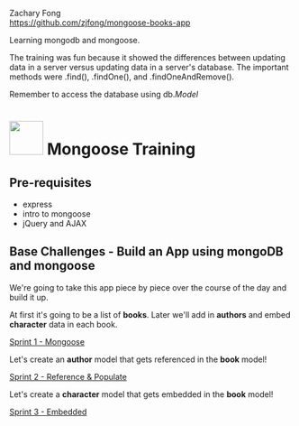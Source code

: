 Zachary Fong  
https://github.com/zjfong/mongoose-books-app  
  
Learning mongodb and mongoose.  

The training was fun because it showed the differences between updating data in a server versus updating data in a server's database. The important methods were .find(), .findOne(), and .findOneAndRemove().  
  
Remember to access the database using db.*Model*


# <img src="https://cloud.githubusercontent.com/assets/7833470/10423298/ea833a68-7079-11e5-84f8-0a925ab96893.png" width="60"> Mongoose Training

## Pre-requisites

* express
* intro to mongoose
* jQuery and AJAX

## Base Challenges - Build an App using mongoDB and mongoose

We're going to take this app piece by piece over the course of the day and build it up.

At first it's going to be a list of **books**.  Later we'll add in **authors** and embed **character** data in each book.

[Sprint 1 - Mongoose](docs/sprint1.md)

Let's create an **author** model that gets referenced in the **book** model!

[Sprint 2 - Reference & Populate](docs/sprint2.md)

Let's create a **character** model that gets embedded in the **book** model!

[Sprint 3 - Embedded](docs/sprint3.md)
